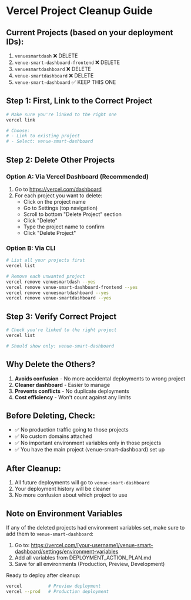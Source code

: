 # Vercel Project Cleanup Guide

## Current Projects (based on your deployment IDs):
1. `venuesmartdash` ❌ DELETE
2. `venue-smart-dashboard-frontend` ❌ DELETE  
3. `venuesmartdashboard` ❌ DELETE
4. `venue-smartdashboard` ❌ DELETE
5. `venue-smart-dashboard` ✅ KEEP THIS ONE

## Step 1: First, Link to the Correct Project

```bash
# Make sure you're linked to the right one
vercel link

# Choose:
# - Link to existing project
# - Select: venue-smart-dashboard
```

## Step 2: Delete Other Projects

### Option A: Via Vercel Dashboard (Recommended)

1. Go to https://vercel.com/dashboard
2. For each project you want to delete:
   - Click on the project name
   - Go to Settings (top navigation)
   - Scroll to bottom "Delete Project" section
   - Click "Delete"
   - Type the project name to confirm
   - Click "Delete Project"

### Option B: Via CLI

```bash
# List all your projects first
vercel list

# Remove each unwanted project
vercel remove venuesmartdash --yes
vercel remove venue-smart-dashboard-frontend --yes
vercel remove venuesmartdashboard --yes
vercel remove venue-smartdashboard --yes
```

## Step 3: Verify Correct Project

```bash
# Check you're linked to the right project
vercel list

# Should show only: venue-smart-dashboard
```

## Why Delete the Others?

1. **Avoids confusion** - No more accidental deployments to wrong project
2. **Cleaner dashboard** - Easier to manage
3. **Prevents conflicts** - No duplicate deployments
4. **Cost efficiency** - Won't count against any limits

## Before Deleting, Check:

- ✅ No production traffic going to those projects
- ✅ No custom domains attached
- ✅ No important environment variables only in those projects
- ✅ You have the main project (venue-smart-dashboard) set up

## After Cleanup:

1. All future deployments will go to `venue-smart-dashboard`
2. Your deployment history will be cleaner
3. No more confusion about which project to use

## Note on Environment Variables

If any of the deleted projects had environment variables set, make sure to add them to `venue-smart-dashboard`:

1. Go to: https://vercel.com/[your-username]/venue-smart-dashboard/settings/environment-variables
2. Add all variables from DEPLOYMENT_ACTION_PLAN.md
3. Save for all environments (Production, Preview, Development)

Ready to deploy after cleanup:
```bash
vercel          # Preview deployment
vercel --prod   # Production deployment
```